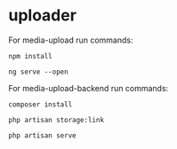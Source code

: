 # uploader

For media-upload run commands:
```
npm install

ng serve --open
```

For media-upload-backend run commands:
```
composer install

php artisan storage:link

php artisan serve
```
